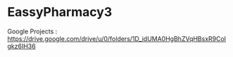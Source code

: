 # EassyPharmacy3

Google Projects : https://drive.google.com/drive/u/0/folders/1D_idUMA0HgBhZVqHBsxR9Colgkz6IH36
